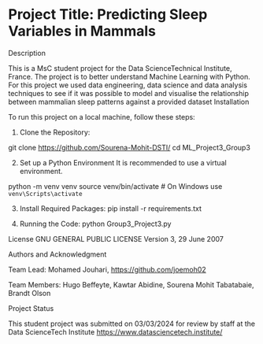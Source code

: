 # Project Title: Predicting Sleep Variables in Mammals

Description

This is a MsC student project for the Data ScienceTechnical Institute, France.
The project is to better understand Machine Learning with Python.
For this project we used data engineering, data science and data analysis techniques to see if it was possible to model and visualise the relationship between mammalian sleep patterns against a provided dataset 
Installation

To run this project on a local machine, follow these steps:

1.  Clone the Repository: 

git clone https://github.com/Sourena-Mohit-DSTI/
cd ML_Project3_Group3

2. Set up a Python Environment
It is recommended to use a virtual environment.

python -m venv venv
source venv/bin/activate  # On Windows use `venv\Scripts\activate`

3. Install Required Packages: 
pip install -r requirements.txt

4. Running the Code:
python Group3_Project3.py

License
GNU GENERAL PUBLIC LICENSE Version 3, 29 June 2007

Authors and Acknowledgment

Team Lead: Mohamed Jouhari, https://github.com/joemoh02

Team Members: Hugo Beffeyte, Kawtar Abidine, Sourena Mohit Tabatabaie, Brandt Olson


Project Status

This student project was submitted on 03/03/2024 for review by staff 
at the Data ScienceTech Institute https://www.datasciencetech.institute/

